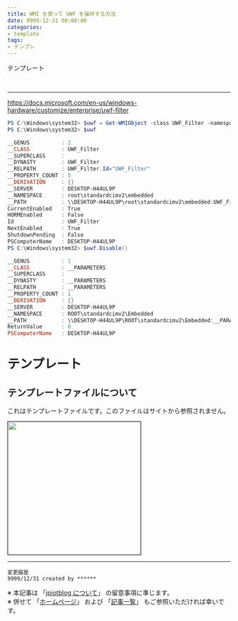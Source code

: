 ```yaml
---
title: WMI を使って UWF を操作する方法
date: 9999-12-31 00:00:00
categories:
- template
tags:
- テンプレ
---
```

テンプレート
<!-- more -->
<br>

***

https://docs.microsoft.com/en-us/windows-hardware/customize/enterprise/uwf-filter

```powershell
PS C:\Windows\system32> $uwf = Get-WMIObject -class UWF_Filter -namespace "root\standardcimv2\embedded"
PS C:\Windows\system32> $uwf

__GENUS          : 2
__CLASS          : UWF_Filter
__SUPERCLASS     :
__DYNASTY        : UWF_Filter
__RELPATH        : UWF_Filter.Id="UWF_Filter"
__PROPERTY_COUNT : 5
__DERIVATION     : {​}​
__SERVER         : DESKTOP-H44UL9P
__NAMESPACE      : root\standardcimv2\embedded
__PATH           : \\DESKTOP-H44UL9P\root\standardcimv2\embedded:UWF_Filter.Id="UWF_Filter"
CurrentEnabled   : True
HORMEnabled      : False
Id               : UWF_Filter
NextEnabled      : True
ShutdownPending  : False
PSComputerName   : DESKTOP-H44UL9P
PS C:\Windows\system32> $uwf.Disable()

__GENUS          : 1
__CLASS          : __PARAMETERS
__SUPERCLASS     :
__DYNASTY        : __PARAMETERS
__RELPATH        : __PARAMETERS
__PROPERTY_COUNT : 1
__DERIVATION     : {​}​
__SERVER         : DESKTOP-H44UL9P
__NAMESPACE      : ROOT\standardcimv2\Embedded
__PATH           : \\DESKTOP-H44UL9P\ROOT\standardcimv2\Embedded:__PARAMETERS
ReturnValue      : 0
PSComputerName   : DESKTOP-H44UL9P
```


# テンプレート
## テンプレートファイルについて
これはテンプレートファイルです。このファイルはサイトから参照されません。

<img src="https://jpiotblog.github.io/images/template.png" width=300px align="left" border="1"><br clear="left">

***
`変更履歴`  
`9999/12/31 created by ******`  

※ 本記事は 「[jpiotblog について](https://jpiotblog.github.io/blog/2020/01/01/about-jpiotblog/)」 の留意事項に準じます。  
※ 併せて 「[ホームページ](https://jpiotblog.github.io/blog/)」 および 「[記事一覧](https://jpiotblog.github.io/blog/archives/)」 もご参照いただければ幸いです。  